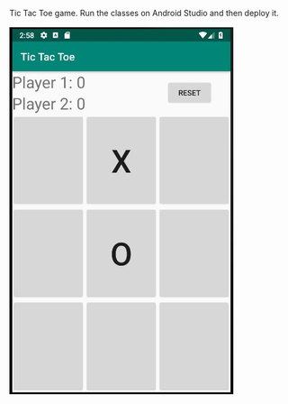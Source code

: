 Tic Tac Toe game. Run the classes on Android Studio and then deploy it.
<br>
<br>
<img src = "tic tac toe.JPG">
